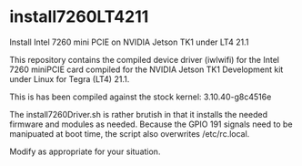 install7260LT4211
=================

Install Intel 7260 mini PCIE on NVIDIA Jetson TK1 under LT4 21.1

This repository contains the compiled device driver (iwlwifi) for the Intel 7260 miniPCIE card compiled for the NVIDIA Jetson TK1 Development kit under Linux for Tegra (LT4) 21.1.

This is has been compiled against the stock kernel: 3.10.40-g8c4516e

The install7260Driver.sh is rather brutish in that it installs the needed firmware and modules as needed. Because the GPIO 191 signals need to be manipuated at boot time, the script also overwrites /etc/rc.local.

Modify as appropriate for your situation.
